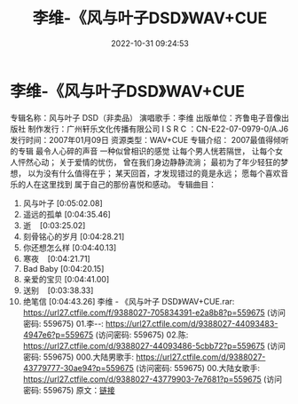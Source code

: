 ﻿---
title: 李维-《风与叶子DSD》WAV+CUE
date: 2022-10-31 09:24:53
categories: WAV车载音乐、镜像
tags: 华语中文
---
# 李维-《风与叶子DSD》WAV+CUE

专辑名称：风与叶子 DSD（非卖品）
演唱歌手：李维
出版单位：齐鲁电子音像出版社
制作发行：广州轩乐文化传播有限公司
I S R C ：CN-E22-07-0979-0/A.J6
发行时间：2007年01月09日
资源类型：WAV+CUE
专辑介绍：
2007最值得倾听的专辑 最令人心碎的声音
一种似曾相识的感觉
让每个男人恍若隔世，
让每个女人怦然心动；
关于爱情的忧伤，
曾在我们身边静静流淌；
最初为了年少轻狂的梦想，
以为没有什么值得在乎；
某天回首，才发现错过的竟是永远；
愿每个喜欢音乐的人在这里找到
属于自己的那份喜悦和感动。
专辑曲目：
01. 风与叶子
[0:05:02.08]
02. 遥远的孤单
[0:04:35.46]
03. 逝    [0:03:25.02]
04. 刻骨铭心的岁月
[0:04:28.21]
05. 你还想怎么样
[0:04:40.13]
06. 寒夜    [0:04:21.71]
07. Bad Baby
[0:04:20.15]
08. 亲爱的宝贝
[0:04:41.00]
09. 送别    [0:03:38.33]
10. 绝笔信
[0:04:43.26]
李维 - 《风与叶子 DSD》WAV+CUE.rar: https://url27.ctfile.com/f/9388027-705834391-e2a8b8?p=559675
(访问密码: 559675)
01.李--: https://url27.ctfile.com/d/9388027-44093483-4947e6?p=559675
(访问密码: 559675)
02.陈: https://url27.ctfile.com/d/9388027-44093486-5cbb72?p=559675
(访问密码: 559675)
000.大陆男歌手: https://url27.ctfile.com/d/9388027-43779777-30ae94?p=559675
(访问密码: 559675)
00.大陆女歌手: https://url27.ctfile.com/d/9388027-43779903-7e7681?p=559675
(访问密码: 559675)
原文：[链接](https://blog.sina.com.cn/s/blog_1647c7e760103103g.html)